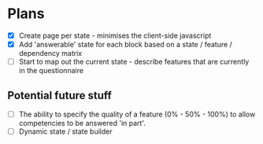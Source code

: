 # Plans

- [x] Create page per state - minimises the client-side javascript
- [x] Add 'answerable' state for each block based on a state / feature /
      dependency matrix
- [ ] Start to map out the current state - describe features that are currently
      in the questionnaire

## Potential future stuff

- [ ] The ability to specify the quality of a feature (0% - 50% - 100%) to allow
      competencies to be answered 'in part'.
- [ ] Dynamic state / state builder
